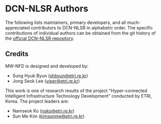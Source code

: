 # DCN-NLSR Authors

The following lists maintainers, primary developers, and all much-appreciated contributors to DCN-NLSR in alphabetic order.
The specific contributions of individual authors can be obtained from the git history of the [official DCN-NLSR repository](https://github.com/etri/dcn-nlsr).


## Credits  
MW-NFD is designed and developed by:   

- Sung Hyuk Byun (shbyun@etri.re.kr)
- Jong Seok Lee (viper@etri.re.kr) 

This work is one of research results of the project "Hyper-connected Intelligent Infrastructure Technology Development" conducted by ETRI, Korea. The  project leaders are:  

- Namseok Ko (nsko@etri.re.kr)
- Sun Me Kim (kimsunme@etri.re.kr)
